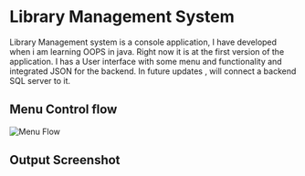 
# Library Management System

Library Management system is a console application, I have developed when i am learning OOPS in java. Right now it is at the first version of the application. I has a User interface with some menu and functionality and integrated JSON for the backend. In future updates , will connect a backend SQL server to it. 



## Menu Control flow

![Menu Flow](https://app.code2flow.com/pXWOcX.png)


## Output Screenshot


